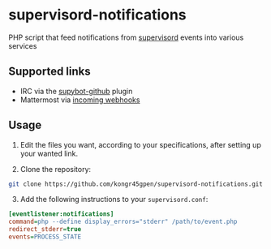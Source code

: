 # supervisord-notifications
PHP script that feed notifications from [supervisord](http://supervisord.org) events into various services

## Supported links
- IRC via the [supybot-github](https://github.com/kongr45gpen/supybot-github) plugin
- Mattermost via [incoming webhooks](https://docs.mattermost.com/developer/webhooks-incoming.html)

## Usage
1. Edit the files you want, according to your specifications, after setting up your wanted link.

2. Clone the repository:
```bash
git clone https://github.com/kongr45gpen/supervisord-notifications.git
```

3. Add the following instructions to your `supervisord.conf`:

```ini
[eventlistener:notifications]
command=php --define display_errors="stderr" /path/to/event.php
redirect_stderr=true
events=PROCESS_STATE
```
